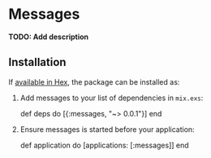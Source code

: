 # Messages

**TODO: Add description**

## Installation

If [available in Hex](https://hex.pm/docs/publish), the package can be installed as:

  1. Add messages to your list of dependencies in `mix.exs`:

        def deps do
          [{:messages, "~> 0.0.1"}]
        end

  2. Ensure messages is started before your application:

        def application do
          [applications: [:messages]]
        end

